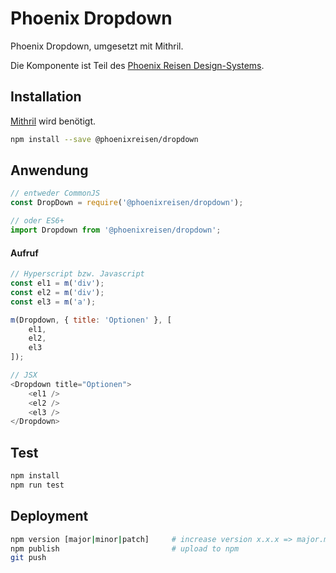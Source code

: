 # Phoenix Dropdown

Phoenix Dropdown, umgesetzt mit Mithril.

Die Komponente ist Teil des [Phoenix Reisen Design-Systems](https://design-system.phoenixreisen.net).

## Installation

[Mithril](https://mithril.js.org/) wird benötigt.

```bash
npm install --save @phoenixreisen/dropdown
```

## Anwendung

```js
// entweder CommonJS
const DropDown = require('@phoenixreisen/dropdown');

// oder ES6+
import Dropdown from '@phoenixreisen/dropdown';
```

#### Aufruf

```js
// Hyperscript bzw. Javascript
const el1 = m('div');
const el2 = m('div');
const el3 = m('a'); 

m(Dropdown, { title: 'Optionen' }, [ 
    el1, 
    el2, 
    el3 
]);

// JSX
<Dropdown title="Optionen">
    <el1 />
    <el2 />
    <el3 />
</Dropdown>
```

## Test

```bash
npm install
npm run test
```

## Deployment

```bash
npm version [major|minor|patch]     # increase version x.x.x => major.minor.patch
npm publish                         # upload to npm
git push
```